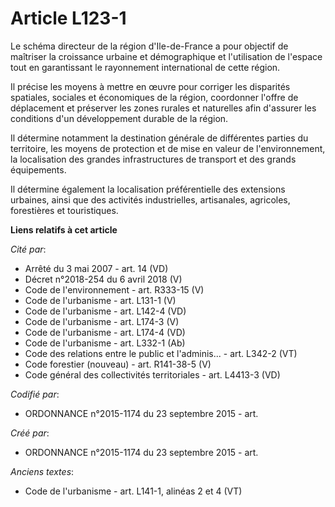 # Article L123-1

Le schéma directeur de la région d'Ile-de-France a pour objectif de maîtriser la croissance urbaine et démographique et
l'utilisation de l'espace tout en garantissant le rayonnement international de cette région.

Il précise les moyens à mettre en œuvre pour corriger les disparités spatiales, sociales et économiques de la région,
coordonner l'offre de déplacement et préserver les zones rurales et naturelles afin d'assurer les conditions d'un
développement durable de la région.

Il détermine notamment la destination générale de différentes parties du territoire, les moyens de protection et de mise en
valeur de l'environnement, la localisation des grandes infrastructures de transport et des grands équipements.

Il détermine également la localisation préférentielle des extensions urbaines, ainsi que des activités industrielles,
artisanales, agricoles, forestières et touristiques.

**Liens relatifs à cet article**

_Cité par_:

  - Arrêté du 3 mai 2007 - art. 14 (VD)
  - Décret n°2018-254 du 6 avril 2018 (V)
  - Code de l'environnement - art. R333-15 (V)
  - Code de l'urbanisme - art. L131-1 (V)
  - Code de l'urbanisme - art. L142-4 (VD)
  - Code de l'urbanisme - art. L174-3 (V)
  - Code de l'urbanisme - art. L174-4 (VD)
  - Code de l'urbanisme - art. L332-1 (Ab)
  - Code des relations entre le public et l'adminis... - art. L342-2 (VT)
  - Code forestier (nouveau) - art. R141-38-5 (V)
  - Code général des collectivités territoriales - art. L4413-3 (VD)

_Codifié par_:

  - ORDONNANCE n°2015-1174 du 23 septembre 2015 - art.

_Créé par_:

  - ORDONNANCE n°2015-1174 du 23 septembre 2015 - art.

_Anciens textes_:

  - Code de l'urbanisme - art. L141-1, alinéas 2 et 4 (VT)
